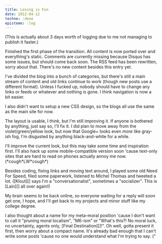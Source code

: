 ```yaml
---
title: Losing is Fun
date: 2012-04-12
techne: :done
episteme: :log
---
```


(This is actually about 3 days worth of logging due to me not managing to publish it faster.)

Finished the first phase of the transition. All content is now ported over and everything's static. Comments are currently missing because Disqus has some issues, but should come back soon. The RSS feed has been rewritten, sorry about that. There's no new content besides this entry yet. 

I've divided the blog into a bunch of categories, but there's still a main stream of content and old links continue to work (though new posts use a different format). Unless I fucked up, nobody should have to change any links or feeds or whatever and nothing is gone. I think navigation is now a bit easier.

I also didn't want to setup a new CSS design, so the blogs all use the same as the main site for now.

The layout is usable, I think, but I'm still improving it. If anyone is bothered by anything, just say so, I'll fix it. I did plan to move away from the violet/green/yellow look, but now that Google+ looks even *more* like gray-ish fog, I'm disgusted by anything black-and-white for a while.

I'll improve the current look, but this may take some time and inspiration first. I'll also hack up some mobile-compatible version soon 'cause text-only sites that are hard to read on phones actually annoy me now. (\*cough\*LW\*cough\*)

Besides coding, fixing links and moving text around, I played some old Need For Speed, filed some paperwork, listened to Michel Thomas and tweeted a lot. ([Klout][] says I'm a "conversationalist", sometimes a "socializer". This is [Lain][] all over again!)

My brain seems to be back online, so everyone waiting for a reply will soon get one, I hope, and I'll get back to my projects and minor stuff like my college degree.

I also thought about a name for my meta-moral position 'cause I don't want to call it "pruning moral localism", "M6-ism" or "What's this?! No moral luck, no uncertainty, agents only, [Final Destination][]!". Oh well, gotta present it first, then worry about a compact name. It's already bad enough that I can't write some posts 'cause no one would understand what I'm trying to say. ("


